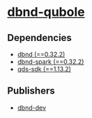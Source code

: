 # [dbnd-qubole](https://pypi.org/project/dbnd-qubole)

## Dependencies
- [dbnd (==0.32.2)](packages/d/dbnd.md)
- [dbnd-spark (==0.32.2)](packages/d/dbnd-spark.md)
- [qds-sdk (==1.13.2)](packages/q/qds-sdk.md)



## Publishers
- [dbnd-dev](https://pypi.org/user/dbnd-dev)

